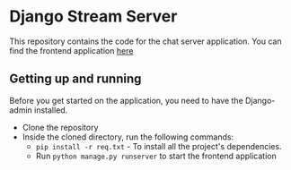 # Django Stream Server

This repository contains the code for the chat server application. You can find the frontend application [here](https://github.com/HackAfro/angular-stream-chat)

## Getting up and running

Before you get started on the application, you need to have the Django-admin installed.

- Clone the repository
- Inside the cloned directory, run the following commands:
  - `pip install -r req.txt` - To install all the project's dependencies.
  - Run `python manage.py runserver` to start the frontend application
